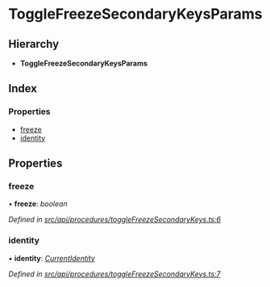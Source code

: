 # ToggleFreezeSecondaryKeysParams

## Hierarchy

* **ToggleFreezeSecondaryKeysParams**

## Index

### Properties

* [freeze](togglefreezesecondarykeysparams.md#freeze)
* [identity](togglefreezesecondarykeysparams.md#identity)

## Properties

### freeze

• **freeze**: _boolean_

_Defined in_ [_src/api/procedures/toggleFreezeSecondaryKeys.ts:6_](https://github.com/PolymathNetwork/polymesh-sdk/blob/7362b318/src/api/procedures/toggleFreezeSecondaryKeys.ts#L6)

### identity

• **identity**: [_CurrentIdentity_](../classes/currentidentity.md)

_Defined in_ [_src/api/procedures/toggleFreezeSecondaryKeys.ts:7_](https://github.com/PolymathNetwork/polymesh-sdk/blob/7362b318/src/api/procedures/toggleFreezeSecondaryKeys.ts#L7)

